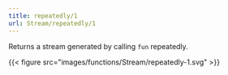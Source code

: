 ```yaml
---
title: repeatedly/1
url: Stream/repeatedly/1
---
```


Returns a stream generated by calling `fun` repeatedly.

{{< figure src="images/functions/Stream/repeatedly-1.svg" >}}
